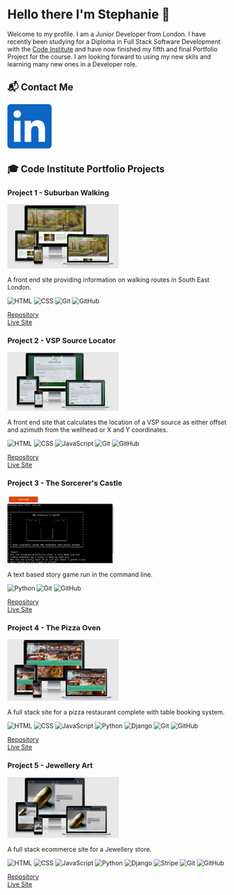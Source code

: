 # Hello there I'm Stephanie 👋

Welcome to my profile. I am a Junior Developer from London. I have recently been studying for a Diploma in Full Stack Software Development with the [Code Institute](https://codeinstitute.net/) and have now finished my fifth and final Portfolio Project for the course. I am looking forward to using my new skils and learning many new ones in a Developer role.

## 📬 Contact Me

[![LinkedIn](images/linkedin.svg)](https://www.linkedin.com/in/stephanie-ashdown)

## 🎓 Code Institute Portfolio Projects

### Project 1 - Suburban Walking

<img width="50%" alt="Suburban Walking site on multiple devices" src="images/suburban-walking.jpg"/>

A front end site providing information on walking routes in South East London.

![HTML](https://img.shields.io/badge/-HTML5-E34F26?logo=html5&logoColor=white&style=plastic)
![CSS](https://img.shields.io/badge/-CSS3-1572B6?logo=css3&logoColor=white&style=plastic)
![Git](https://img.shields.io/badge/-Git-F05032?logo=git&logoColor=white&style=plastic)
![GitHub](https://img.shields.io/badge/-GitHub-181717?logo=github&logoColor=white&style=plastic)

[Repository](https://github.com/Stephanie-Ash/suburban-walking)<br>
[Live Site](https://stephanie-ash.github.io/suburban-walking/)

### Project 2 - VSP Source Locator

<img width="50%" alt="VSP Source Locator site on multiple devices" src="images/vsp-source-locator.jpg"/>

A front end site that calculates the location of a VSP source as either offset and azimuth from the wellhead or X and Y coordinates.

![HTML](https://img.shields.io/badge/-HTML5-E34F26?logo=html5&logoColor=white&style=plastic)
![CSS](https://img.shields.io/badge/-CSS3-1572B6?logo=css3&logoColor=white&style=plastic)
![JavaScript](https://img.shields.io/badge/-JavaScript-F7DF1E?logo=javascript&logoColor=black&style=plastic)
![Git](https://img.shields.io/badge/-Git-F05032?logo=git&logoColor=white&style=plastic)
![GitHub](https://img.shields.io/badge/-GitHub-181717?logo=github&logoColor=white&style=plastic)

[Repository](https://github.com/Stephanie-Ash/vsp-source-locator)<br>
[Live Site](https://stephanie-ash.github.io/vsp-source-locator/)

### Project 3 - The Sorcerer's Castle

<img width="50%" alt="The Sourcerer's Castle site" src="images/sorcerers-castle.jpg"/>

A text based story game run in the command line.

![Python](https://img.shields.io/badge/-Python-3776AB?logo=python&logoColor=white&style=plastic)
![Git](https://img.shields.io/badge/-Git-F05032?logo=git&logoColor=white&style=plastic)
![GitHub](https://img.shields.io/badge/-GitHub-181717?logo=github&logoColor=white&style=plastic)

[Repository](https://github.com/Stephanie-Ash/sorcerers-castle)<br>
[Live Site](https://sorcerers-castle.herokuapp.com/)

### Project 4 - The Pizza Oven

<img width="50%" alt="The Pizza Oven site on multiple devices" src="images/pizza-oven.jpg"/>

A full stack site for a pizza restaurant complete with table booking system.

![HTML](https://img.shields.io/badge/-HTML5-E34F26?logo=html5&logoColor=white&style=plastic)
![CSS](https://img.shields.io/badge/-CSS3-1572B6?logo=css3&logoColor=white&style=plastic)
![JavaScript](https://img.shields.io/badge/-JavaScript-F7DF1E?logo=javascript&logoColor=black&style=plastic)
![Python](https://img.shields.io/badge/-Python-3776AB?logo=python&logoColor=white&style=plastic)
![Django](https://img.shields.io/badge/-Django-092E20?logo=django&logoColor=white&style=plastic)
![Git](https://img.shields.io/badge/-Git-F05032?logo=git&logoColor=white&style=plastic)
![GitHub](https://img.shields.io/badge/-GitHub-181717?logo=github&logoColor=white&style=plastic)

[Repository](https://github.com/Stephanie-Ash/the-pizza-oven)<br>
[Live Site](https://the-pizza-oven.herokuapp.com/)

### Project 5 - Jewellery Art

<img width="50%" alt="Jewellery Art site on multiple devices" src="images/jewellery-art.jpg"/>

A full stack ecommerce site for a Jewellery store.

![HTML](https://img.shields.io/badge/-HTML5-E34F26?logo=html5&logoColor=white&style=plastic)
![CSS](https://img.shields.io/badge/-CSS3-1572B6?logo=css3&logoColor=white&style=plastic)
![JavaScript](https://img.shields.io/badge/-JavaScript-F7DF1E?logo=javascript&logoColor=black&style=plastic)
![Python](https://img.shields.io/badge/-Python-3776AB?logo=python&logoColor=white&style=plastic)
![Django](https://img.shields.io/badge/-Django-092E20?logo=django&logoColor=white&style=plastic)
![Stripe](https://img.shields.io/badge/-Stripe-008CDD?logo=stripe&logoColor=white&style=plastic)
![Git](https://img.shields.io/badge/-Git-F05032?logo=git&logoColor=white&style=plastic)
![GitHub](https://img.shields.io/badge/-GitHub-181717?logo=github&logoColor=white&style=plastic)

[Repository](https://github.com/Stephanie-Ash/jewellery-art)<br>
[Live Site](https://jewellery-art.herokuapp.com/)
